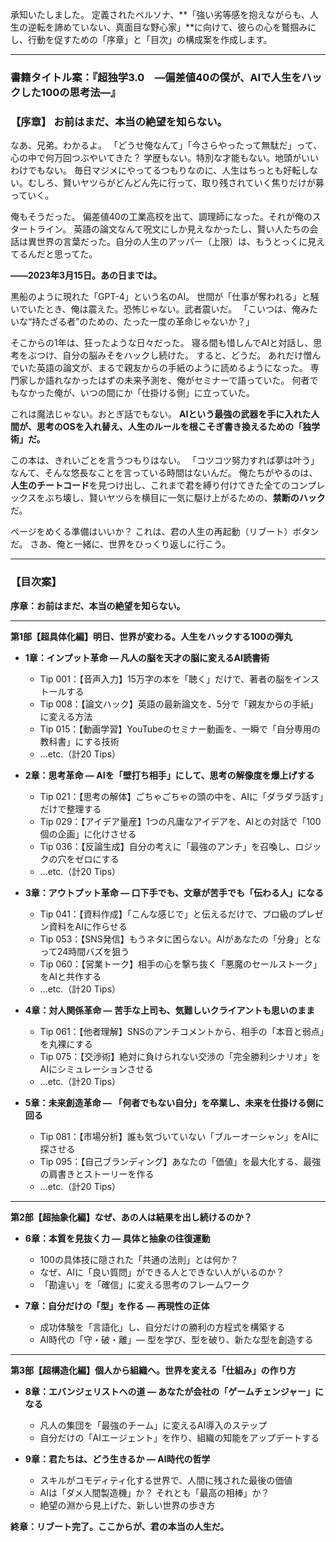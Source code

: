 承知いたしました。
定義されたペルソナ、**「強い劣等感を抱えながらも、人生の逆転を諦めていない、真面目な野心家」**に向けて、彼らの心を鷲掴みにし、行動を促すための「序章」と「目次」の構成案を作成します。

---

### **書籍タイトル案：『超独学3.0　―偏差値40の僕が、AIで人生をハックした100の思考法―』**

### **【序章】 お前はまだ、本当の絶望を知らない。**

なあ、兄弟。わかるよ。
「どうせ俺なんて」「今さらやったって無駄だ」って、心の中で何万回つぶやいてきた？
学歴もない。特別な才能もない。地頭がいいわけでもない。
毎日マジメにやってるつもりなのに、人生はちっとも好転しない。むしろ、賢いヤツらがどんどん先に行って、取り残されていく焦りだけが募っていく。

俺もそうだった。
偏差値40の工業高校を出て、調理師になった。それが俺のスタートライン。
英語の論文なんて呪文にしか見えなかったし、賢い人たちの会話は異世界の言葉だった。自分の人生のアッパー（上限）は、もうとっくに見えてるんだと思ってた。

**――2023年3月15日。あの日までは。**

黒船のように現れた「GPT-4」という名のAI。
世間が「仕事が奪われる」と騒いでいたとき、俺は震えた。恐怖じゃない。武者震いだ。
「こいつは、俺みたいな“持たざる者”のための、たった一度の革命じゃないか？」

そこからの1年は、狂ったような日々だった。
寝る間も惜しんでAIと対話し、思考をぶつけ、自分の脳みそをハックし続けた。
すると、どうだ。
あれだけ憎んでいた英語の論文が、まるで親友からの手紙のように読めるようになった。
専門家しか語れなかったはずの未来予測を、俺がセミナーで語っていた。
何者でもなかった俺が、いつの間にか「仕掛ける側」に立っていた。

これは魔法じゃない。おとぎ話でもない。
**AIという最強の武器を手に入れた人間が、思考のOSを入れ替え、人生のルールを根こそぎ書き換えるための「独学術」だ。**

この本は、きれいごとを言うつもりはない。
「コツコツ努力すれば夢は叶う」なんて、そんな悠長なことを言っている時間はないんだ。
俺たちがやるのは、**人生のチートコード**を見つけ出し、これまで君を縛り付けてきた全てのコンプレックスをぶち壊し、賢いヤツらを横目に一気に駆け上がるための、**禁断のハック**だ。

ページをめくる準備はいいか？
これは、君の人生の再起動（リブート）ボタンだ。
さあ、俺と一緒に、世界をひっくり返しに行こう。

---

### **【目次案】**

**序章：お前はまだ、本当の絶望を知らない。**

---

**第1部【超具体化編】明日、世界が変わる。人生をハックする100の弾丸**

*   **1章：インプット革命 ― 凡人の脳を天才の脳に変えるAI読書術**
    *   Tip 001：【音声入力】15万字の本を「聴く」だけで、著者の脳をインストールする
    *   Tip 008：【論文ハック】英語の最新論文を、5分で「親友からの手紙」に変える方法
    *   Tip 015：【動画学習】YouTubeのセミナー動画を、一瞬で「自分専用の教科書」にする技術
    *   ...etc.（計20 Tips）

*   **2章：思考革命 ― AIを「壁打ち相手」にして、思考の解像度を爆上げする**
    *   Tip 021：【思考の解体】ごちゃごちゃの頭の中を、AIに「ダラダラ話す」だけで整理する
    *   Tip 029：【アイデア量産】1つの凡庸なアイデアを、AIとの対話で「100個の企画」に化けさせる
    *   Tip 036：【反論生成】自分の考えに「最強のアンチ」を召喚し、ロジックの穴をゼロにする
    *   ...etc.（計20 Tips）

*   **3章：アウトプット革命 ― 口下手でも、文章が苦手でも「伝わる人」になる**
    *   Tip 041：【資料作成】「こんな感じで」と伝えるだけで、プロ級のプレゼン資料をAIに作らせる
    *   Tip 053：【SNS発信】もうネタに困らない。AIがあなたの「分身」となって24時間バズを狙う
    *   Tip 060：【営業トーク】相手の心を撃ち抜く「悪魔のセールストーク」をAIと共作する
    *   ...etc.（計20 Tips）

*   **4章：対人関係革命 ― 苦手な上司も、気難しいクライアントも思いのまま**
    *   Tip 061：【他者理解】SNSのアンチコメントから、相手の「本音と弱点」を丸裸にする
    *   Tip 075：【交渉術】絶対に負けられない交渉の「完全勝利シナリオ」をAIにシミュレーションさせる
    *   ...etc.（計20 Tips）

*   **5章：未来創造革命 ― 「何者でもない自分」を卒業し、未来を仕掛ける側に回る**
    *   Tip 081：【市場分析】誰も気づいていない「ブルーオーシャン」をAIに探させる
    *   Tip 095：【自己ブランディング】あなたの「価値」を最大化する、最強の肩書きとストーリーを作る
    *   ...etc.（計20 Tips）

---

**第2部【超抽象化編】なぜ、あの人は結果を出し続けるのか？**

*   **6章：本質を見抜く力 ― 具体と抽象の往復運動**
    *   100の具体技に隠された「共通の法則」とは何か？
    *   なぜ、AIに「良い質問」ができる人とできない人がいるのか？
    *   「勘違い」を「確信」に変える思考のフレームワーク

*   **7章：自分だけの「型」を作る ― 再現性の正体**
    *   成功体験を「言語化」し、自分だけの勝利の方程式を構築する
    *   AI時代の「守・破・離」― 型を学び、型を破り、新たな型を創造する

---

**第3部【超構造化編】個人から組織へ。世界を変える「仕組み」の作り方**

*   **8章：エバンジェリストへの道 ― あなたが会社の「ゲームチェンジャー」になる**
    *   凡人の集団を「最強のチーム」に変えるAI導入のステップ
    *   自分だけの「AIエージェント」を作り、組織の知能をアップデートする

*   **9章：君たちは、どう生きるか ― AI時代の哲学**
    *   スキルがコモディティ化する世界で、人間に残された最後の価値
    *   AIは「ダメ人間製造機」か？ それとも「最高の相棒」か？
    *   絶望の淵から見上げた、新しい世界の歩き方

**終章：リブート完了。ここからが、君の本当の人生だ。**

